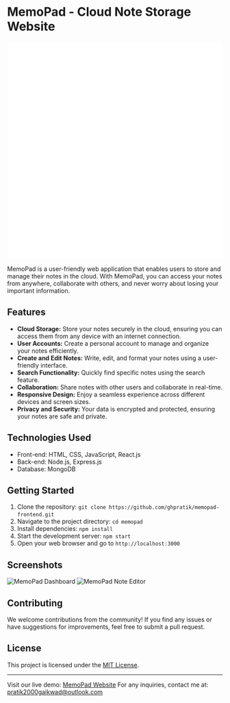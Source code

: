 # MemoPad - Cloud Note Storage Website

![MemoPad Logo](src/assets/Memopad.svg)

MemoPad is a user-friendly web application that enables users to store and manage their notes in the cloud. With MemoPad, you can access your notes from anywhere, collaborate with others, and never worry about losing your important information.

## Features

- **Cloud Storage:** Store your notes securely in the cloud, ensuring you can access them from any device with an internet connection.
- **User Accounts:** Create a personal account to manage and organize your notes efficiently.
- **Create and Edit Notes:** Write, edit, and format your notes using a user-friendly interface.
- **Search Functionality:** Quickly find specific notes using the search feature.
- **Collaboration:** Share notes with other users and collaborate in real-time.
- **Responsive Design:** Enjoy a seamless experience across different devices and screen sizes.
- **Privacy and Security:** Your data is encrypted and protected, ensuring your notes are safe and private.

## Technologies Used

- Front-end: HTML, CSS, JavaScript, React.js
- Back-end: Node.js, Express.js
- Database: MongoDB

## Getting Started

1. Clone the repository: `git clone https://github.com/ghpratik/memopad-frontend.git`
2. Navigate to the project directory: `cd memopad`
3. Install dependencies: `npm install`
4. Start the development server: `npm start`
5. Open your web browser and go to `http://localhost:3000`

## Screenshots

![MemoPad Dashboard](/path/to/dashboard.png)
![MemoPad Note Editor](/path/to/note-editor.png)

## Contributing

We welcome contributions from the community! If you find any issues or have suggestions for improvements, feel free to submit a pull request.

## License

This project is licensed under the [MIT License](LICENSE.md).

---

Visit our live demo: [MemoPad Website](https://www.memopad.cloud)
For any inquiries, contact me at: pratik2000gaikwad@outlook.com
